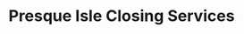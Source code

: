 ---
title: "Presque Isle Closing Services"
url: /erie/presque-isle-closing-services/
shop: pawnbroker
---